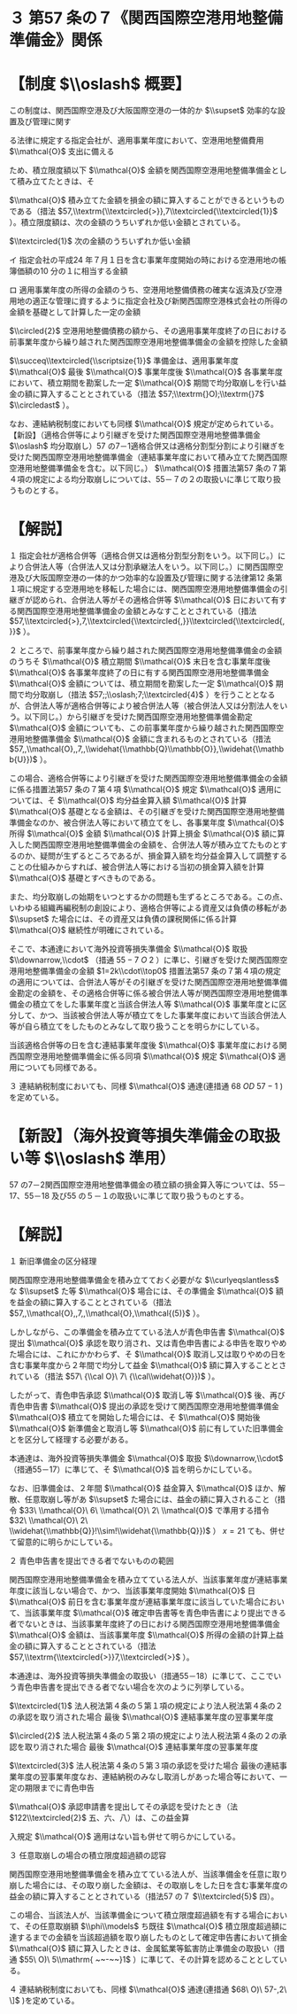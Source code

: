 # ３ 第57 条の７《関西国際空港用地整備準備金》関係

# 【制度 $\\oslash$ 概要】

この制度は、関西国際空港及び大阪国際空港の一体的か $\\supset$ 効率的な設置及び管理に関す

る法律に規定する指定会社が、適用事業年度において、空港用地整備費用 $\\mathcal{O}$ 支出に備える

ため、積立限度額以下 $\\mathcal{O}$ 金額を関西国際空港用地整備準備金として積み立てたときは、そ

$\\mathcal{O}$ 積み立てた金額を損金の額に算入することができるというものである（措法 $57,\\textrm{\\textcircled{>}},7\\textcircled{\\textcircled{1}}$ ）。積立限度額は、次の金額のうちいずれか低い金額とされている。

$\\textcircled{1}$ 次の金額のうちいずれか低い金額

イ 指定会社の平成24 年７月１日を含む事業年度開始の時における空港用地の帳簿価額の10 分の１に相当する金額

ロ 適用事業年度の所得の金額のうち、空港用地整備債務の確実な返済及び空港用地の適正な管理に資するように指定会社及び新関西国際空港株式会社の所得の金額を基礎として計算した一定の金額

$\\circled{2}$ 空港用地整備債務の額から、その適用事業年度終了の日における前事業年度から繰り越された関西国際空港用地整備準備金の金額を控除した金額

$\\succeq\\textcircled{\\scriptsize{1}}$ 準備金は、適用事業年度 $\\mathcal{O}$ 最後 $\\mathcal{O}$ 事業年度後 $\\mathcal{O}$ 各事業年度において、積立期間を勘案した一定 $\\mathcal{O}$ 期間で均分取崩しを行い益金の額に算入することとされている（措法 $57;\\textrm{}O);\\textrm{}7$ $\\circledast$ ）。

なお、連結納税制度においても同様 $\\mathcal{O}$ 規定が定められている。【新設】（適格合併等により引継ぎを受けた関西国際空港用地整備準備金 $\\oslash$ 均分取崩し）57 の7－1適格合併又は適格分割型分割により引継ぎを受けた関西国際空港用地整備準備金（連結事業年度において積み立てた関西国際空港用地整備準備金を含む。以下同じ。） $\\mathcal{O}$ 措置法第57 条の７第４項の規定による均分取崩しについては、55－７の２の取扱いに準じて取り扱うものとする。

# 【解説】

１ 指定会社が適格合併等（適格合併又は適格分割型分割をいう。以下同じ。）により合併法人等（合併法人又は分割承継法人をいう。以下同じ。）に関西国際空港及び大阪国際空港の一体的かつ効率的な設置及び管理に関する法律第12 条第１項に規定する空港用地を移転した場合には、関西国際空港用地整備準備金の引継ぎが認められ、合併法人等がその適格合併等 $\\mathcal{O}$ 日において有する関西国際空港用地整備準備金の金額とみなすこととされている（措法 $57,\\textcircled{>},7,\\textcircled{\\textcircled{,}}\\textcircled{\\textcircled{,}}$ ）。

２ ところで、前事業年度から繰り越された関西国際空港用地整備準備金の金額のうちそ $\\mathcal{O}$ 積立期間 $\\mathcal{O}$ 末日を含む事業年度後 $\\mathcal{O}$ 各事業年度終了の日に有する関西国際空港用地整備準備金 $\\mathcal{O}$ 金額については、積立期間を勘案した一定 $\\mathcal{O}$ 期間で均分取崩し（措法 $57;;\\oslash;7;\\textcircled{4}$ ）を行うこととなるが、合併法人等が適格合併等により被合併法人等（被合併法人又は分割法人をいう。以下同じ。）から引継ぎを受けた関西国際空港用地整備準備金勘定 $\\mathcal{O}$ 金額についても、この前事業年度から繰り越された関西国際空港用地整備準備金 $\\mathcal{O}$ 金額に含まれるものとされている（措法 $57,,\\mathcal{O},,7,,\\widehat{\\mathbb{Q}\\mathbb{O}},\\widehat{\\mathbb{U}})$ ）。

この場合、適格合併等により引継ぎを受けた関西国際空港用地整備準備金の金額に係る措置法第57 条の７第４項 $\\mathcal{O}$ 規定 $\\mathcal{O}$ 適用については、そ $\\mathcal{O}$ 均分益金算入額 $\\mathcal{O}$ 計算 $\\mathcal{O}$ 基礎となる金額は、その引継ぎを受けた関西国際空港用地整備準備金なのか、被合併法人等において積立てをし、各事業年度 $\\mathcal{O}$ 所得 $\\mathcal{O}$ 金額 $\\mathcal{O}$ 計算上損金 $\\mathcal{O}$ 額に算入した関西国際空港用地整備準備金の金額を、合併法人等が積み立てたものとするのか、疑問が生ずるところであるが、損金算入額を均分益金算入して調整することの仕組みからすれば、被合併法人等における当初の損金算入額を計算 $\\mathcal{O}$ 基礎とすべきものである。

また、均分取崩しの始期をいつとするかの問題も生ずるところである。この点、いわゆる組織再編税制の創設により、適格合併等による資産又は負債の移転があ $\\supset$ た場合には、その資産又は負債の課税関係に係る計算 $\\mathcal{O}$ 継続性が明確にされている。

そこで、本通達において海外投資等損失準備金 $\\mathcal{O}$ 取扱 $\\downarrow,\\cdot$ （措通 $55-7\ O\ 2$ ）に準じ、引継ぎを受けた関西国際空港用地整備準備金の金額 $1=2k\\cdot\\top0$ 措置法第57 条の７第４項の規定の適用については、合併法人等がその引継ぎを受けた関西国際空港用地整備準備金勘定の金額を、その適格合併等に係る被合併法人等が関西国際空港用地整備準備金の積立てをした事業年度と当該合併法人等 $\\mathcal{O}$ 事業年度とに区分して、かつ、当該被合併法人等が積立てをした事業年度において当該合併法人等が自ら積立てをしたものとみなして取り扱うことを明らかにしている。

当該適格合併等の日を含む連結事業年度後 $\\mathcal{O}$ 事業年度における関西国際空港用地整備準備金に係る同項 $\\mathcal{O}$ 規定 $\\mathcal{O}$ 適用についても同様である。

３ 連結納税制度においても、同様 $\\mathcal{O}$ 通達(連措通 $68\ O D\ 57-1$ )を定めている。

# 【新設】（海外投資等損失準備金の取扱い等 $\\oslash$ 準用）

57 の7－2関西国際空港用地整備準備金の積立額の損金算入等については、55－17、55－18 及び55 の５－１の取扱いに準じて取り扱うものとする。

# 【解説】

１ 新旧準備金の区分経理

関西国際空港用地整備準備金を積み立てておく必要がな $\\curlyeqslantless$ な $\\supset$ た等 $\\mathcal{O}$ 場合には、その準備金 $\\mathcal{O}$ 額を益金の額に算入することとされている（措法 $57,,\\mathcal{O},,7,,\\mathcal{O},\\mathcal{(5)}$ ）。

しかしながら、この準備金を積み立てている法人が青色申告書 $\\mathcal{O}$ 提出 $\\mathcal{O}$ 承認を取り消され、又は青色申告書による申告を取りやめた場合には、これにかかわらず、そ $\\mathcal{O}$ 取消し又は取りやめの日を含む事業年度から２年間で均分して益金 $\\mathcal{O}$ 額に算入することとされている（措法 $57\ {\\cal O}\ 7\ {\\cal\\widehat{O}})$ ）。

したがって、青色申告承認 $\\mathcal{O}$ 取消し等 $\\mathcal{O}$ 後、再び青色申告書 $\\mathcal{O}$ 提出の承認を受けて関西国際空港用地整備準備金 $\\mathcal{O}$ 積立てを開始した場合には、そ $\\mathcal{O}$ 開始後 $\\mathcal{O}$ 新準備金と取消し等 $\\mathcal{O}$ 前に有していた旧準備金とを区分して経理する必要がある。

本通達は、海外投資等損失準備金 $\\mathcal{O}$ 取扱 $\\downarrow,\\cdot$ （措通55－17）に準じて、そ $\\mathcal{O}$ 旨を明らかにしている。

なお、旧準備金は、２年間 $\\mathcal{O}$ 益金算入 $\\mathcal{O}$ ほか、解散、任意取崩し等があ $\\supset$ た場合には、益金の額に算入されること（措令 $33\ \\mathcal{O}\ 6\ \\mathcal{O}\ 2\ \\mathcal{O}$ で準用する措令 $32\ \\mathcal{O}\ 2\ \\widehat{\\mathbb{Q}}!\\sim!\\widehat{\\mathbb{Q}})$ ） $x=21$ ても、併せて留意的に明らかにしている。

２ 青色申告書を提出できる者でないものの範囲

関西国際空港用地整備準備金を積み立てている法人が、当該事業年度が連結事業年度に該当しない場合で、かつ、当該事業年度開始 $\\mathcal{O}$ 日 $\\mathcal{O}$ 前日を含む事業年度が連結事業年度に該当していた場合において、当該事業年度 $\\mathcal{O}$ 確定申告書等を青色申告書により提出できる者でないときは、当該事業年度終了の日における関西国際空港用地整備準備金 $\\mathcal{O}$ 金額は、当該事業年度 $\\mathcal{O}$ 所得の金額の計算上益金の額に算入することとされている（措法 $57,\\textrm{\\textcircled{>}}7,\\textcircled{>}$ ）。

本通達は、海外投資等損失準備金の取扱い（措通55－18）に準じて、ここでいう青色申告書を提出できる者でない場合を次のように列挙している。

$\\textcircled{1}$ 法人税法第４条の５第１項の規定により法人税法第４条の２の承認を取り消された場合 最後 $\\mathcal{O}$ 連結事業年度の翌事業年度

$\\circled{2}$ 法人税法第４条の５第２項の規定により法人税法第４条の２の承認を取り消された場合 最後 $\\mathcal{O}$ 連結事業年度の翌事業年度

$\\textcircled{3}$ 法人税法第４条の５第３項の承認を受けた場合 最後の連結事業年度の翌事業年度なお、連結納税のみなし取消しがあった場合等において、一定の期限までに青色申告

$\\mathcal{O}$ 承認申請書を提出してその承認を受けたとき（法 $122\\textcircled{2}$ 五、六、八）は、この益金算

入規定 $\\mathcal{O}$ 適用はない旨も併せて明らかにしている。

３ 任意取崩しの場合の積立限度超過額の認容

関西国際空港用地整備準備金を積み立てている法人が、当該準備金を任意に取り崩した場合には、その取り崩した金額は、その取崩しをした日を含む事業年度の益金の額に算入することとされている（措法57 の７ $\\textcircled{5}$ 四）。

この場合、当該法人が、当該準備金について積立限度超過額を有する場合において、その任意取崩額 $\\phi\\models$ ち既往 $\\mathcal{O}$ 積立限度超過額に達するまでの金額を当該超過額を取り崩したものとして確定申告書において損金 $\\mathcal{O}$ 額に算入したときは、金属鉱業等鉱害防止準備金の取扱い（措通 $55\ O)\ 5\\mathrm{ ~~-~~}1$ ）に準じて、その計算を認めることとしている。

４ 連結納税制度においても、同様 $\\mathcal{O}$ 通達(連措通 $68\ O)\ 57-,2\ \]$ )を定めている。